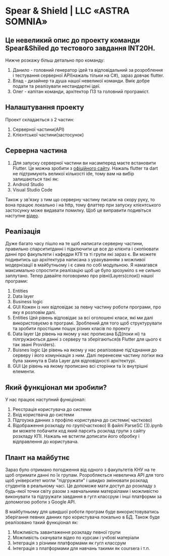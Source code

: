 # Spear & Shield | LLC «ASTRA SOMNIA»
## Це невеликий опис до проекту команди Spear&Shiled до тестового завдання INT20H.
Нижче розкажу більш детально про команду:
1. Данило  - головний генератор ідей та відповідальний за розроблення і тестування серверної API(нажаль тільки на C#), зараз довчає flutter.
2. Влад    - дизайнер та душа нашої невеликої команди. Вміє добре подати та реалізувати нестандартні ідеї.
3. Олег    - капітан команди, архітектор ПЗ та головний програміст.

## Налаштування проекту
Проект складається з 2 частин:
1. Серверної частини(API)
2. Клієнтської частини(застосунок) 

## Серверна частина
1. Для запуску серверної частини ви насамперед маєте встановити Flutter. Це можна зробити з [офіційного сайту](https://docs.flutter.dev/get-started/install).
Нажаль flutter та dart не підтримують великої кількості ide, тому вам на вибір залишаються такі як:
1. Android Studio
2. Visual Studio Code

Також у зв'язку з тим що серверну частину писали на скору руку, то вона працює локально і на http, тому флаттер при запуску клієнтського застосунку може видавати помилку. 
Щоб це виправити подивіться наступне [відео](https://www.youtube.com/watch?v=H-q-_0oGOzg).

## Реалізація
Дуже багато часу пішло на те щоб написати серверну частини, правильно спарсититданні і підключити це все до клієнта і скопіювати данні про факультети і кафедри КПІ та ті групи які зараз є. Ви можете подивитись що архітектура написана з урахуванням з можливої  модернізації в майбутньому і є сама по собі модульною. Я намагався максимально спростити реалізацію щоб це було зрозуміло s не сильно заплутано.
Тепер давайте поговоримо про рівні(Layers(слои)) нашої програми:
1. Entities
2. Data layer
3. Business logic
4. GUI
Кожен із них відповідає за певну частину роботи програми, про яку я розповім далі.
1. Entities
Цей рівень відповідає за всі оголошені класи, які ми далі використовуємо в програмі. Зроблений для того щоб структурувати та зробити простішим пошук різних класів по проекту
2. Data layer 
Це рівень на якому у нас прописана БД(поки ні) та пілгружаються данні з серверу та зберігаються(в Flutter для цього є так звані Providers).
3. Buisnes logic
Це рівень на якому у нас реалізоване під'єднання до серверу і його комунікація з ним. Далі перенесем частину логіки яка була закинута в Data Layer для відповідності архітектурі.
4. GUI
Це рівень на якому прописано всі сторінки та їх внутрішні елементи.

## Який функціонал ми зробили?
У нас працює наступний функціонал:
1. Реєстрація користувача до системи
2. Вхід користвача до системи
3. Підгоузка данних з профілю користувача до системи( частково)
4. Відображення розкладу по групі(частково)
В файлі ParseSC (3).ipynb ви можете побачити код який парсить розклад групи з сайту розкладу КПІ. Нажаль не встигли дописати його обробку і відправлення до користувача.

## Плант на майбутнє 

Зараз було отримано погодження від одного з факультетів КНУ на те щоб отримати данні по їх групам. Розробляється невеличка API для того щоб університет могли "підгружати" і швидко змінювати розклад студентів в реальному часі. 
Це допоможе мати доступ до розкладу з будь-якої точки світу разом з навчальними матераілами і можливістю виконувати та підгружати завдання в гугл классрум і інші платформи за допомогою роботи з Google API.

В майбутньому для швидшої роботи програм буде використовуватись зберігання певних данних про користувача локально в БД. Також буде реалізовано такий функціонал як:
1. Можливість завантаження розкладу певної групи 
2. Можливість скачувати відео по курсам і учбові матеріали
3. Інтеграція з різними платформами як гугл классрум
4. Інтеграція з платформами для навчань такими як coursera і т.п.
